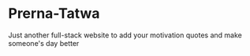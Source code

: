 # Prerna-Tatwa
Just another full-stack website to add your motivation quotes and make someone's day better
